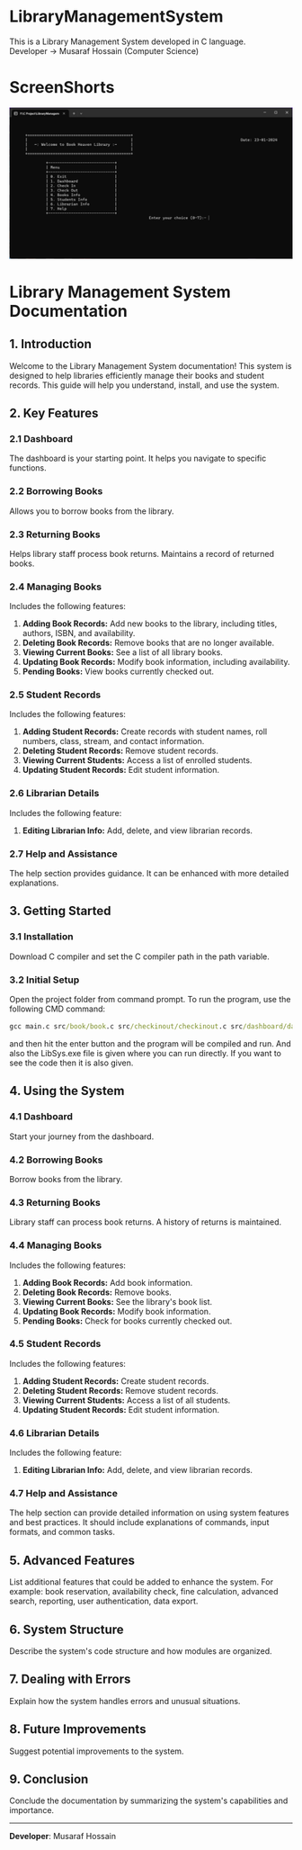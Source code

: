 # LibraryManagementSystem
This is a Library Management System developed in C language.<br>
Developer -> Musaraf Hossain (Computer Science)
# ScreenShorts
![Alt text](screenshots/main_menu.png "Optional title")
# Library Management System Documentation

## 1. Introduction
Welcome to the Library Management System documentation! This system is designed to help libraries efficiently manage their books and student records. This guide will help you understand, install, and use the system.

## 2. Key Features

### 2.1 Dashboard
The dashboard is your starting point. It helps you navigate to specific functions.

### 2.2 Borrowing Books
Allows you to borrow books from the library.

### 2.3 Returning Books
Helps library staff process book returns. Maintains a record of returned books.

### 2.4 Managing Books
Includes the following features:
1. **Adding Book Records:** Add new books to the library, including titles, authors, ISBN, and availability.
2. **Deleting Book Records:** Remove books that are no longer available.
3. **Viewing Current Books:** See a list of all library books.
4. **Updating Book Records:** Modify book information, including availability.
5. **Pending Books:** View books currently checked out.

### 2.5 Student Records
Includes the following features:
1. **Adding Student Records:** Create records with student names, roll numbers, class, stream, and contact information.
2. **Deleting Student Records:** Remove student records.
3. **Viewing Current Students:** Access a list of enrolled students.
4. **Updating Student Records:** Edit student information.

### 2.6 Librarian Details
Includes the following feature:
1. **Editing Librarian Info:** Add, delete, and view librarian records.

### 2.7 Help and Assistance
The help section provides guidance. It can be enhanced with more detailed explanations.

## 3. Getting Started

### 3.1 Installation
Download C compiler and set the C compiler path in the path variable.

### 3.2 Initial Setup
Open the project folder from command prompt. To run the program, use the following CMD command:
```cmd
gcc main.c src/book/book.c src/checkinout/checkinout.c src/dashboard/dashboard.c src/librarian/librarian.c src/student/student.c src/library/library.c -o LibSys
```
and then hit the enter button and the program will be compiled and run. And also the LibSys.exe file is given where you can run directly. If you want to see the code then it is also given.

## 4. Using the System

### 4.1 Dashboard
Start your journey from the dashboard.

### 4.2 Borrowing Books
Borrow books from the library.

### 4.3 Returning Books
Library staff can process book returns. A history of returns is maintained.

### 4.4 Managing Books
Includes the following features:
1. **Adding Book Records:** Add book information.
2. **Deleting Book Records:** Remove books.
3. **Viewing Current Books:** See the library's book list.
4. **Updating Book Records:** Modify book information.
5. **Pending Books:** Check for books currently checked out.

### 4.5 Student Records
Includes the following features:
1. **Adding Student Records:** Create student records.
2. **Deleting Student Records:** Remove student records.
3. **Viewing Current Students:** Access a list of all students.
4. **Updating Student Records:** Edit student information.

### 4.6 Librarian Details
Includes the following feature:
1. **Editing Librarian Info:** Add, delete, and view librarian records.

### 4.7 Help and Assistance
The help section can provide detailed information on using system features and best practices. It should include explanations of commands, input formats, and common tasks.

## 5. Advanced Features
List additional features that could be added to enhance the system. For example: book reservation, availability check, fine calculation, advanced search, reporting, user authentication, data export.

## 6. System Structure
Describe the system's code structure and how modules are organized.

## 7. Dealing with Errors
Explain how the system handles errors and unusual situations.

## 8. Future Improvements
Suggest potential improvements to the system.

## 9. Conclusion
Conclude the documentation by summarizing the system's capabilities and importance.

---

**Developer**: Musaraf Hossain


